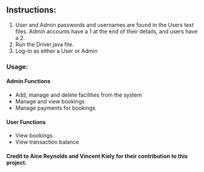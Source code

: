 <h2>Instructions:</h2>
<ol>
<li>User and Admin passwords and usernames are found in the Users text files. Admin accounts have a 1 at the end of their details, and users have a 2.</li>
<li>Run the Driver.java file.</li>
<li>Log-in as either a User or Admin</li>
</ol>

<h3>Usage:</h3>
<h4>Admin Functions</h4>
<ul>
<li>Add, manage and delete facilities from the system</li>
<li>Manage and view bookings</li>
<li>Manage payments for bookings</li>
</ul>
<h4>User Functions</h4>
<ul>
<li>View bookings</li>
<li>View transaction balance</li>
</ul>

<h4>Credit to Aine Reynolds and Vincent Kiely for their contribution to this project.</h4>
